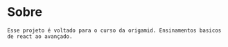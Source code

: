 # Sobre

    Esse projeto é voltado para o curso da origamid. Ensinamentos basicos de react ao avançado.
